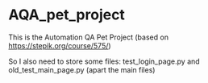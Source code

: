 # AQA_pet_project

This is the Automation QA Pet Project
(based on https://stepik.org/course/575/)

So I also need to store some files: test_login_page.py and old_test_main_page.py (apart the main files)
